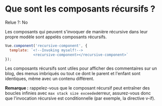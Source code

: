 # Que sont les composants récursifs ?

Relue ?: No

Les composants qui peuvent s'invoquer de manière récursive dans leur propre modèle sont appelés composants récursifs.

```jsx
Vue.component('recursive-component', {
  template: `<!--Invoking myself!-->
             <recursive-component></recursive-component>`
});
```

Les composants 
récursifs sont utiles pour afficher des commentaires sur un blog, des 
menus imbriqués ou tout ce dont le parent et l'enfant sont identiques, 
même avec un contenu différent.

**Remarque :**  rappelez-vous que le composant récursif peut entraîner des boucles infinies avec `max stack size exceeded`erreur, assurez-vous donc que l'invocation récursive est conditionnelle (par exemple, la directive v-if).